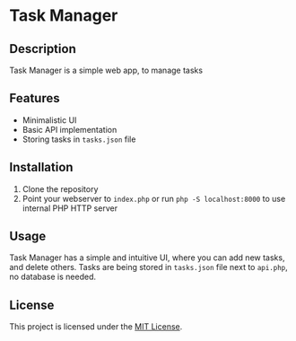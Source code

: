 # Task Manager

## Description

Task Manager is a simple web app, to manage tasks

## Features

- Minimalistic UI
- Basic API implementation
- Storing tasks in `tasks.json` file

## Installation

1. Clone the repository
2. Point your webserver to `index.php` or run `php -S localhost:8000` to use internal PHP HTTP server

## Usage

Task Manager has a simple and intuitive UI, where you can add new tasks, and delete others. Tasks are being stored in `tasks.json` file next to `api.php`, no database is needed.

## License

This project is licensed under the [MIT License](LICENSE).
